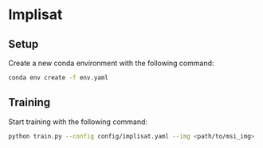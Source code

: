 # Implisat

## Setup
Create a new conda environment with the following command:
```bash
conda env create -f env.yaml
```

## Training
Start training with the following command:
```bash
python train.py --config config/implisat.yaml --img <path/to/msi_img>
```